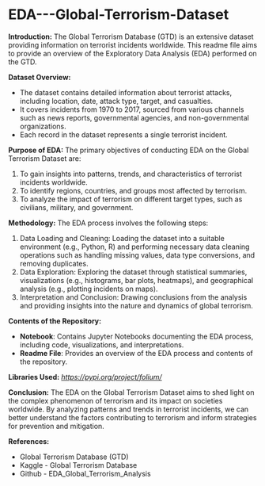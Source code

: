 # EDA---Global-Terrorism-Dataset

**Introduction:**
The Global Terrorism Database (GTD) is an extensive dataset providing information on terrorist incidents worldwide. This readme file aims to provide an overview of the Exploratory Data Analysis (EDA) performed on the GTD.

**Dataset Overview:**

*  The dataset contains detailed information about terrorist attacks, including location, date, attack type, target, and casualties.
*  It covers incidents from 1970 to 2017, sourced from various channels such as news reports, governmental agencies, and non-governmental organizations.
*  Each record in the dataset represents a single terrorist incident.

**Purpose of EDA:**
The primary objectives of conducting EDA on the Global Terrorism Dataset are:

1.  To gain insights into patterns, trends, and characteristics of terrorist incidents worldwide.
2.  To identify regions, countries, and groups most affected by terrorism.
3.  To analyze the impact of terrorism on different target types, such as civilians, military, and government.

**Methodology:**
The EDA process involves the following steps:

1.  Data Loading and Cleaning: Loading the dataset into a suitable environment (e.g., Python, R) and performing necessary data cleaning operations such as handling missing values, data type conversions, and removing duplicates.
2.  Data Exploration: Exploring the dataset through statistical summaries, visualizations (e.g., histograms, bar plots, heatmaps), and geographical analysis (e.g., plotting incidents on maps).
3.  Interpretation and Conclusion: Drawing conclusions from the analysis and providing insights into the nature and dynamics of global terrorism.

**Contents of the Repository:**

*  **Notebook**: Contains Jupyter Notebooks documenting the EDA process, including code, visualizations, and interpretations.
*  **Readme File**: Provides an overview of the EDA process and contents of the repository.

**Libraries Used:**
*https://pypi.org/project/folium/*

**Conclusion:**
The EDA on the Global Terrorism Dataset aims to shed light on the complex phenomenon of terrorism and its impact on societies worldwide. By analyzing patterns and trends in terrorist incidents, we can better understand the factors contributing to terrorism and inform strategies for prevention and mitigation.

**References:**

*  Global Terrorism Database (GTD)
*  Kaggle - Global Terrorism Database
*  Github - EDA_Global_Terrorism_Analysis
